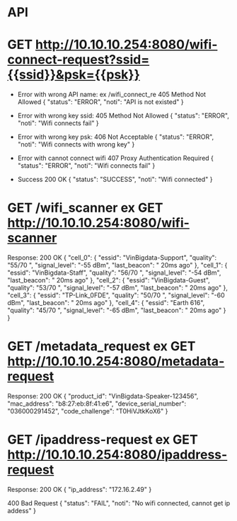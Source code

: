 # API 
# GET http://10.10.10.254:8080/wifi-connect-request?ssid={{ssid}}&psk={{psk}}

- Error with wrong API name: ex /wifi_connect_re
405 Method Not Allowed
{
    "status": "ERROR",
    "noti": "API is not existed"
}

- Error with wrong key ssid:
405 Method Not Allowed
{
    "status": "ERROR",
    "noti": "Wifi connects fail"
}

- Error with wrong key psk:
406 Not Acceptable
{
    "status": "ERROR",
    "noti": "Wifi connects with wrong key"
}

- Error with cannot connect wifi
407 Proxy Authentication Required
{
    "status": "ERROR",
    "noti": "Wifi connects fail"
}

- Success
200 OK
{
    "status": "SUCCESS",
    "noti": "Wifi connected"
}

# GET /wifi_scanner ex GET http://10.10.10.254:8080/wifi-scanner
Response:
200 OK
{
    "cell_0": {
        "essid": "VinBigdata-Support",
        "quality": "55/70  ",
        "signal_level": "-55 dBm",
        "last_beacon": " 20ms ago"
    },
    "cell_1": {
        "essid": "VinBigdata-Staff",
        "quality": "56/70  ",
        "signal_level": "-54 dBm",
        "last_beacon": " 20ms ago"
    },
    "cell_2": {
        "essid": "VinBigdata-Guest",
        "quality": "53/70  ",
        "signal_level": "-57 dBm",
        "last_beacon": " 20ms ago"
    },
    "cell_3": {
        "essid": "TP-Link_0FDE",
        "quality": "50/70  ",
        "signal_level": "-60 dBm",
        "last_beacon": " 20ms ago"
    },
    "cell_4": {
        "essid": "Earth 616",
        "quality": "45/70  ",
        "signal_level": "-65 dBm",
        "last_beacon": " 20ms ago"
    }
}

# GET /metadata_request ex GET http://10.10.10.254:8080/metadata-request
Response:
200 OK
{
    "product_id": "VinBigdata-Speaker-123456",
    "mac_address": "b8:27:eb:8f:41:e6",
    "device_serial_number": "036000291452",
    "code_challenge": "T0HiVJtkKoX6"
}

# GET /ipaddress-request ex GET http://10.10.10.254:8080/ipaddress-request
Response:
200 OK
{
    "ip_address": "172.16.2.49"
}

400 Bad Request
{
    "status": "FAIL",
    "noti": "No wifi connected, cannot get ip addess"
}
